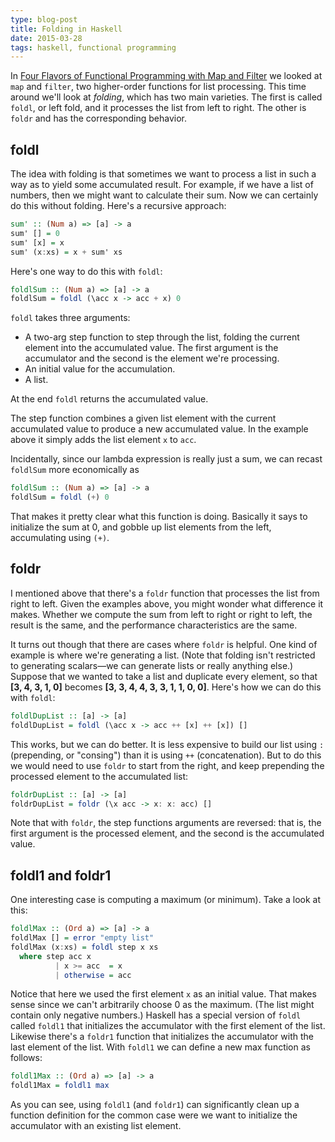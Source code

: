 ```yaml
---
type: blog-post
title: Folding in Haskell
date: 2015-03-28
tags: haskell, functional programming
---
```


In [Four Flavors of Functional Programming with Map and Filter](2015-03-10-four-flavors-functional-programming-map-filter.html) we looked at `map` and `filter`, two higher-order functions for list processing. This time around we'll look at *folding*, which has two main varieties. The first is called `foldl`, or left fold, and it processes the list from left to right. The other is `foldr` and has the corresponding behavior.

## foldl

The idea with folding is that sometimes we want to process a list in such a way as to yield some accumulated result. For example, if we have a list of numbers, then we might want to calculate their sum. Now we can certainly do this without folding. Here's a recursive approach:

~~~ haskell
sum' :: (Num a) => [a] -> a
sum' [] = 0
sum' [x] = x
sum' (x:xs) = x + sum' xs
~~~

Here's one way to do this with `foldl`:

~~~ haskell
foldlSum :: (Num a) => [a] -> a
foldlSum = foldl (\acc x -> acc + x) 0
~~~

`foldl` takes three arguments:

* A two-arg step function to step through the list, folding the current element into the accumulated value. The first argument is the accumulator and the second is the element we're processing.
* An initial value for the accumulation.
* A list.

At the end `foldl` returns the accumulated value.

The step function combines a given list element with the current accumulated value to produce a new accumulated value. In the example above it simply adds the list element `x` to `acc`.

Incidentally, since our lambda expression is really just a sum, we can recast `foldlSum` more economically as

~~~ haskell
foldlSum :: (Num a) => [a] -> a
foldlSum = foldl (+) 0
~~~

That makes it pretty clear what this function is doing. Basically it says to initialize the sum at 0, and gobble up list elements from the left, accumulating using `(+)`.

## foldr

I mentioned above that there's a `foldr` function that processes the list from right to left. Given the examples above, you might wonder what difference it makes. Whether we compute the sum from left to right or right to left, the result is the same, and the performance characteristics are the same.

It turns out though that there are cases where `foldr` is helpful. One kind of example is where we're generating a list. (Note that folding isn't restricted to generating scalars&mdash;we can generate lists or really anything else.) Suppose that we wanted to take a list and duplicate every element, so that **[3, 4, 3, 1, 0]** becomes **[3, 3, 4, 4, 3, 3, 1, 1, 0, 0]**. Here's how we can do this with `foldl`:

~~~ haskell
foldlDupList :: [a] -> [a]
foldlDupList = foldl (\acc x -> acc ++ [x] ++ [x]) []
~~~

This works, but we can do better. It is less expensive to build our list using `:` (prepending, or "consing") than it is using `++` (concatenation). But to do this we would need to use `foldr` to start from the right, and keep prepending the processed element to the accumulated list:

~~~ haskell
foldrDupList :: [a] -> [a]
foldrDupList = foldr (\x acc -> x: x: acc) []
~~~

Note that with `foldr`, the step functions arguments are reversed: that is, the first argument is the processed element, and the second is the accumulated value.

## foldl1 and foldr1

One interesting case is computing a maximum (or minimum). Take a look at this:

~~~ haskell
foldlMax :: (Ord a) => [a] -> a
foldlMax [] = error "empty list"
foldlMax (x:xs) = foldl step x xs
  where step acc x
          | x >= acc  = x
          | otherwise = acc
~~~

Notice that here we used the first element `x` as an initial value. That makes sense since we can't arbitrarily choose 0 as the maximum. (The list might contain only negative numbers.) Haskell has a special version of `foldl` called `foldl1` that initializes the accumulator with the first element of the list. Likewise there's a `foldr1` function that initializes the accumulator with the last element of the list. With `foldl1` we can define a new max function as follows:

~~~ haskell
foldl1Max :: (Ord a) => [a] -> a
foldl1Max = foldl1 max
~~~

As you can see, using `foldl1` (and `foldr1`) can significantly clean up a function definition for the common case were we want to initialize the accumulator with an existing list element.
